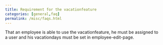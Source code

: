 ```yaml
---
title: Requirement for the vacationfeature
categories: [general,faq]
permalink: /misc/faqs.html
---
```

	
That an employee is able to use the vacationfeature, he must be assigned to a user and his vacationdays must be set in employee-edit-page.
